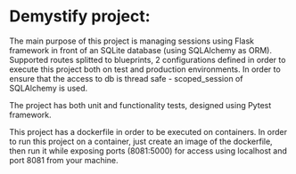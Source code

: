 # Demystify project:

The main purpose of this project is managing sessions using Flask framework in front of an SQLite database (using SQLAlchemy as ORM).
Supported routes splitted to blueprints, 2 configurations defined in order to execute this project both on test and production environments.
In order to ensure that the access to db is thread safe - scoped_session of SQLAlchemy is used.

The project has both unit and functionality tests, designed using Pytest framework.

This project has a dockerfile in order to be executed on containers.
In order to run this project on a container, just create an image of the dockerfile, then run it while exposing ports (8081:5000) 
for access using localhost and port 8081 from your machine.
